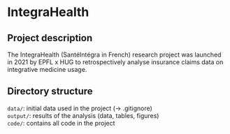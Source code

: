 # IntegraHealth

## Project description

The IntegraHealth (SantéIntégra in French) research project was launched in 2021 by EPFL x HUG to retrospectively analyse insurance claims data on integrative medicine usage.


## Directory structure

`data/`: initial data used in the project (-> .gitignore) \
`output/`: results of the analysis (data, tables, figures) \
`code/`: contains all code in the project
